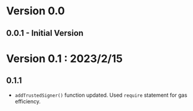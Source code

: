 # Version 0.0
## 0.0.1 - Initial Version
# Version 0.1 : 2023/2/15
## 0.1.1
- `addTrustedSigner()` function updated. Used `require` statement for gas efficiency.
